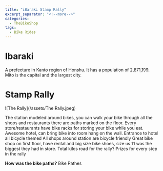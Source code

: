 ```yaml
---
title: "iBaraki Stamp Rally"
excerpt_separator: "<!--more-->"
categories:
  - TheBikeShop
tags:
  - Bike Rides
---
```


# Ibaraki
A prefecture in Kanto region of Honshu. It has a population of 2,871,199. Mito is the capital and the largest city.

# Stamp Rally

![The Rally](/assets/The Rally.jpeg)

The station modeled around bikes, you can walk your bike through all the shops and restaurants there are paths marked on the floor. Every store/restaurants have bike racks for storing your bike while you eat. 
Awesome hotel, can bring bike into room hang on the wall.
Entrance to hotel all bicycle themed
All shops around station are bicycle friendly
Great bike shop on first floor, have rental and big size bike shoes, size us 11 was the biggest they had in store.
Total kilos road for the rally? 
Prizes for every step in the rally

**How was the bike paths?**
Bike Pathes
